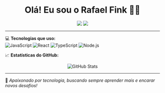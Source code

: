 <h1 align="center">Olá! Eu sou o Rafael Fink 👨‍💻</h1>

<p align="center">
  <a href="https://www.linkedin.com/in/rafael-fink"><img src="https://img.shields.io/badge/LinkedIn-0077B5?style=flat&logo=linkedin&logoColor=white"/></a>
  <a href="https://www.instagram.com/rafaelfink99"><img src="https://img.shields.io/badge/Instagram-E4405F?style=flat&logo=instagram&logoColor=white"/></a>
</p>

---

💻 **Tecnologias que uso:**  
![JavaScript](https://img.shields.io/badge/-JavaScript-black?style=flat-square&logo=javascript)
![React](https://img.shields.io/badge/-React-black?style=flat-square&logo=react)
![TypeScript](https://img.shields.io/badge/-TypeScript-black?style=flat-square&logo=typescript)
![Node.js](https://img.shields.io/badge/-Node.js-black?style=flat-square&logo=node.js)

📈 **Estatísticas do GitHub:**
<p align="center">
  <img src="https://github-readme-stats.vercel.app/api?username=RafaelFink-dev&show_icons=true&theme=radical" alt="GitHub Stats"/>
</p>

---

🧠 *Apaixonado por tecnologia, buscando sempre aprender mais e encarar novos desafios!*
